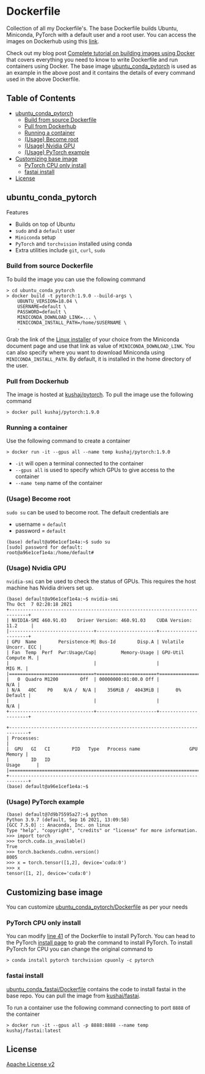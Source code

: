 # Dockerfile
Collection of all my Dockerfile's. The base Dockerfile builds Ubuntu, Miniconda, PyTorch with a default user and a root user. You can access the images on Dockerhub using this [link](https://hub.docker.com/u/kushaj).

Check out my blog post [Complete tutorial on building images using Docker](https://kushajveersingh.github.io/blog/docker) that covers everything you need to know to write Dockerfile and run containers using Docker. The base image [ubuntu_conda_pytorch](ubuntu_conda_pytorch/Dockerfile) is used as an example in the above post and it contains the details of every command used in the above Dockerfile.

## Table of Contents
- [ubuntu_conda_pytorch](#ubuntucondapytorch)
    - [Build from source Dockerfile](#build-from-source-dockerfile)
    - [Pull from Dockerhub](#pull-from-dockerhub)
    - [Running a container](#running-a-container)
    - [(Usage) Become root](#usage-become-root)
    - [(Usage) Nvidia GPU](#usage-nvidia-gpu)
    - [(Usage) PyTorch example](#usage-pytorch-example)
- [Customizing base image](#customizing-base-image)
    - [PyTorch CPU only install](#pytorch-cpu-only-install)
    - [fastai install](#fastai-install)
- [License](#license)

## ubuntu_conda_pytorch
Features
- Builds on top of Ubuntu
- `sudo` and a `default` user
- `Miniconda` setup
- `PyTorch` and `torchvision` installed using conda
- Extra utilities include `git`, `curl`, `sudo`

### Build from source Dockerfile
To build the image you can use the following command
```
> cd ubuntu_conda_pytorch
> docker build -t pytorch:1.9.0 --build-args \
    UBUNTU_VERSION=18.04 \
    USERNAME=default \
    PASSWORD=default \
    MINICONDA_DOWNLOAD_LINK=... \
    MINICONDA_INSTALL_PATH=/home/$USERNAME \
    .
```
Grab the link of the [Linux installer](https://docs.conda.io/en/latest/miniconda.html#linux-installers) of your choice from the Miniconda document page and use that link as value of `MINICONDA_DOWNLOAD_LINK`. You can also specify where you want to download Miniconda using `MINICONDA_INSTALL_PATH`. By default, it is installed in the home directory of the user.

### Pull from Dockerhub
The image is hosted at [kushaj/pytorch](https://hub.docker.com/repository/docker/kushaj/pytorch). To pull the image use the following command
```
> docker pull kushaj/pytorch:1.9.0
```

### Running a container
Use the following command to create a container
```
> docker run -it --gpus all --name temp kushaj/pytorch:1.9.0
```
- `-it` will open a terminal connected to the container
- `--gpus all` is used to specify which GPUs to give access to the container
- `--name temp` name of the container

### (Usage) Become root
`sudo su` can be used to become root. The default credentials are
- username = `default`
- password = `default`

```
(base) default@a96e1cef1e4a:~$ sudo su
[sudo] password for default: 
root@a96e1cef1e4a:/home/default# 
```

### (Usage) Nvidia GPU
`nvidia-smi` can be used to check the status of GPUs. This requires the host machine has Nvidia drivers set up.
```
(base) default@a96e1cef1e4a:~$ nvidia-smi
Thu Oct  7 02:28:18 2021       
+-----------------------------------------------------------------------------+
| NVIDIA-SMI 460.91.03    Driver Version: 460.91.03    CUDA Version: 11.2     |
|-------------------------------+----------------------+----------------------+
| GPU  Name        Persistence-M| Bus-Id        Disp.A | Volatile Uncorr. ECC |
| Fan  Temp  Perf  Pwr:Usage/Cap|         Memory-Usage | GPU-Util  Compute M. |
|                               |                      |               MIG M. |
|===============================+======================+======================|
|   0  Quadro M1200        Off  | 00000000:01:00.0 Off |                  N/A |
| N/A   40C    P0    N/A /  N/A |    356MiB /  4043MiB |      0%      Default |
|                               |                      |                  N/A |
+-------------------------------+----------------------+----------------------+
                                                                               
+-----------------------------------------------------------------------------+
| Processes:                                                                  |
|  GPU   GI   CI        PID   Type   Process name                  GPU Memory |
|        ID   ID                                                   Usage      |
|=============================================================================|
+-----------------------------------------------------------------------------+
(base) default@a96e1cef1e4a:~$ 
```

### (Usage) PyTorch example
```
(base) default@7d9b75595a27:~$ python
Python 3.9.7 (default, Sep 16 2021, 13:09:58) 
[GCC 7.5.0] :: Anaconda, Inc. on linux
Type "help", "copyright", "credits" or "license" for more information.
>>> import torch
>>> torch.cuda.is_available()
True
>>> torch.backends.cudnn.version()
8005
>>> x = torch.tensor([1,2], device='cuda:0')
>>> x
tensor([1, 2], device='cuda:0')
```

## Customizing base image
You can customize [ubuntu_conda_pytorch/Dockerfile](ubuntu_conda_pytorch/Dockerfile) as per your needs

### PyTorch CPU only install
You can modify [line 41](https://github.com/KushajveerSingh/Dockerfile/blob/dd09c14fa8476b0dea834a97c978ef7a1361c84f/ubuntu_conda_pytorch/Dockerfile#L41) of the Dockerfile to install PyTorch. You can head to the PyTorch [install page](https://pytorch.org/get-started/locally/) to grab the command to install PyTorch. To install PyTorch for CPU you can change the original command to 
```
> conda install pytorch torchvision cpuonly -c pytorch
```

### fastai install
[ubuntu_conda_fastai/Dockerfile](ubuntu_conda_fastai/Dockerfile) contains the code to install fastai in the base repo. You can pull the image from [kushaj/fastai](https://hub.docker.com/repository/docker/kushaj/fastai).

To run a container use the following command connecting to port `8888` of the container
```
> docker run -it --gpus all -p 8888:8888 --name temp kushaj/fastai:latest
```

## License
[Apache License v2](LICENSE)